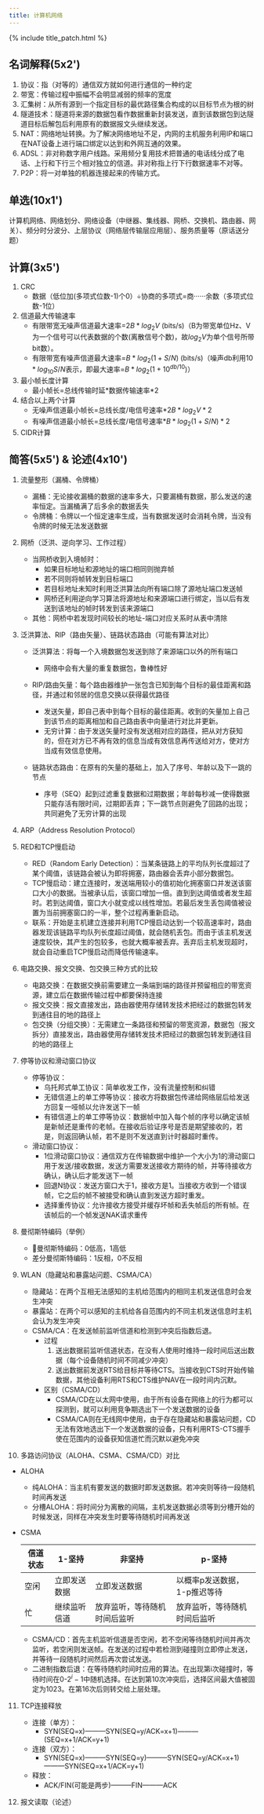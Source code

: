 ```yaml
---
title: 计算机网络
---
```


{% include title_patch.html %}


## 名词解释(5x2')

1. 协议：指（对等的）通信双方就如何进行通信的一种约定
2. 带宽：传输过程中振幅不会明显减弱的频率的宽度
3. 汇集树：从所有源到一个指定目标的最优路径集合构成的以目标节点为根的树
4. 隧道技术：隧道将来源的数据包看作数据重新封装发送，直到该数据包到达隧道目标后解包后利用原有的数据报文头继续发送。
5. NAT：网络地址转换。为了解决网络地址不足，内网的主机服务利用IP和端口在NAT设备上进行端口绑定以达到和外网互通的效果。
6. ADSL：非对称数字用户线路。采用频分复用技术把普通的电话线分成了电话、上行和下行三个相对独立的信道。非对称指上行下行数据速率不对等。
7. P2P：将一对单独的机器连接起来的传输方式。

## 单选(10x1')

计算机网络、网络划分、网络设备（中继器、集线器、网桥、交换机、路由器、网关）、频分时分波分、上层协议（网络层传输层应用层）、服务质量等（原话送分题）

## 计算(3x5')

1. CRC
   - 数据（低位加(多项式位数-1)个0）÷协商的多项式=商······余数（多项式位数-1位）
2. 信道最大传输速率
   - 有限带宽无噪声信道最大速率=$2B*log_2V$ (bits/s)（B为带宽单位Hz、V为一个信号可以代表数据的个数(离散信号个数)，故$log_2V$为单个信号所带bit数）。
   - 有限带宽有噪声信道最大速率=$B*log_2(1+S/N)$ (bits/s)（噪声db利用$10*log_{10}S/N$表示，即最大速率=$B*log_2(1+10^{db/10})$）
3. 最小帧长度计算
   - 最小帧长=总线传输时延\*数据传输速率\*2
4. 结合以上两个计算
   - 无噪声信道最小帧长=总线长度/电信号速率$*2B*log_2V*2$
   - 有噪声信道最小帧长=总线长度/电信号速率$*B*log_2(1+S/N)*2$
5. CIDR计算

## 简答(5x5') & 论述(4x10')

1. 流量整形（漏桶、令牌桶）

   - 漏桶：无论接收漏桶的数据的速率多大，只要漏桶有数据，那么发送的速率恒定。当漏桶满了后多余的数据丢失
   - 令牌桶：令牌以一个恒定速率生成，当有数据发送时会消耗令牌，当没有令牌的时候无法发送数据

2. 网桥（泛洪、逆向学习、工作过程）

   - 当网桥收到入境帧时：
     - 如果目标地址和源地址的端口相同则抛弃帧
     - 若不同则将帧转发到目标端口
     - 若目标地址未知时利用泛洪算法向所有端口除了源地址端口发送帧
     - 网桥还利用逆向学习算法将源地址和来源端口进行绑定，当以后有发送到该地址的帧时转发到该来源端口
   - 其他：网桥中若发现时间较长的地址-端口对应关系时从表中清除

3. 泛洪算法、RIP（路由矢量）、链路状态路由（可能有算法对比）

   - 泛洪算法：将每一个入境数据包发送到除了来源端口以外的所有端口
     - 网络中会有大量的重复数据包，鲁棒性好

   - RIP/路由矢量：每个路由器维护一张包含已知到每个目标的最佳距离和路径，并通过和邻居的信息交换以获得最优路径
     - 发送矢量，即自己表中到每个目标的最佳距离。收到的矢量加上自己到该节点的距离相加和自己路由表中向量进行对比并更新。
     - 无穷计算：由于发送矢量时没有发送相对应的路径，把从对方获知的，但在对方已不再有效的信息当成有效信息再传送给对方，使对方当成有效信息使用。
   - 链路状态路由：在原有的矢量的基础上，加入了序号、年龄以及下一跳的节点
     - 序号（SEQ）起到过滤重复数据和过期数据；年龄每秒减一使得数据只能存活有限时间，过期即丢弃；下一跳节点则避免了回路的出现；共同避免了无穷计算的出现

4. ARP（Address Resolution Protocol）

5. RED和TCP慢启动

   - RED（Random Early Detection）：当某条链路上的平均队列长度超过了某个阈值，该链路会被认为即将拥塞，路由器会丢弃小部分数据包。
   - TCP慢启动：建立连接时，发送端用较小的值初始化拥塞窗口并发送该窗口大小的数据。当被承认后，该窗口增加一倍。直到到达阈值或者发生超时。若到达阈值，窗口大小就变成以线性增加。若最后发生丢包阈值被设置为当前拥塞窗口的一半，整个过程再重新启动。
   - 联系：开始是主机建立连接并利用TCP慢启动达到一个较高速率时，路由器发现该链路平均队列长度超过阈值，就会随机丢包。而由于该主机发送速度较快，其产生的包较多，也就大概率被丢弃。丢弃后主机发现超时，就会自动重启TCP慢启动而降低传输速率。

6. 电路交换、报文交换、包交换三种方式的比较

   - 电路交换：在数据交换前需要建立一条端到端的路径并预留相应的带宽资源，建立后在数据传输过程中都要保持连接
   - 报文交换：报文直接发出，路由器使用存储转发技术把经过的数据包转发到通往目的地的路径上
   - 包交换（分组交换）：无需建立一条路径和预留的带宽资源，数据包（报文拆分）直接发出，路由器使用存储转发技术把经过的数据包转发到通往目的地的路径上

7. 停等协议和滑动窗口协议

   - 停等协议：
     - 乌托邦式单工协议：简单收发工作，没有流量控制和纠错
     - 无错信道上的单工停等协议：接收方将数据包传递给网络层后给发送方回复一哑帧以允许发送下一帧
     - 有错信道上的单工停等协议：数据帧中加入每个帧的序号以确定该帧是新帧还是重传的老帧。在接收后验证序号是否是期望接收的，若是，则返回确认帧，若不是则不发送直到计时器超时重传。
   - 滑动窗口协议：
     - 1位滑动窗口协议：通信双方在传输数据中维护一个大小为1的滑动窗口用于发送/接收数据，发送方需要发送接收方期待的帧，并等待接收方确认，确认后才能发送下一帧
     - 回退N协议：发送方窗口大于1，接收方是1。当接收方收到一个错误帧，它之后的帧不被接受和确认直到发送方超时重发。
     - 选择重传协议：允许接收方接受并缓存坏帧和丢失帧后的所有帧。在该帧后的一个帧发送NAK请求重传

8. 曼彻斯特编码（举例）

   - 曼彻斯特编码：0低高，1高低
   - 差分曼彻斯特编码：1反相，0不反相

9. WLAN（隐藏站和暴露站问题、CSMA/CA）

   - 隐藏站：在两个互相无法感知的主机给范围内的相同主机发送信息时会发生冲突
   - 暴露站：在两个可以感知的主机给各自范围内的不同主机发送信息时主机会认为发生冲突
   - CSMA/CA：在发送帧前监听信道和检测到冲突后指数后退。
     - 过程
       1. 送出数据前监听信道状态，在没有人使用时维持一段时间后送出数据（每个设备随机时间不同减少冲突）
       2. 送出数据前发送RTS给目标并等待CTS。当接收到CTS时开始传输数据，其他设备利用RTS和CTS维护NAV在一段时间内沉默。
     - 区别（CSMA/CD）
       - CSMA/CD在以太网中使用，由于所有设备在网络上的行为都可以探测到，就可以利用竞争期选出下一个发送数据的设备
       - CSMA/CA则在无线网中使用，由于存在隐藏站和暴露站问题，CD无法有效地选出下一个发送数据的设备，只有利用RTS-CTS握手使在范围内的设备获知信道忙而沉默以避免冲突

10. 多路访问协议（ALOHA、CSMA、CSMA/CD）对比

  - ALOHA

    - 纯ALOHA：当主机有要发送的数据时即发送数据。若冲突则等待一段随机时间再发送
    - 分槽ALOHA：将时间分为离散的间隔，主机发送数据必须等到分槽开始的时候发送，同样在冲突发生时要等待随机时间再发送

  - CSMA

    | 信道状态 | 1-坚持       | 非坚持                       | p-坚持                       |
    | -------- | ------------ | ---------------------------- | ---------------------------- |
    | 空闲     | 立即发送数据 | 立即发送数据                 | 以概率p发送数据，1-p推迟等待 |
    | 忙       | 继续监听信道 | 放弃监听，等待随机时间后监听 | 放弃监听，等待随机时间后监听 |

    - CSMA/CD：首先主机监听信道是否空闲，若不空闲等待随机时间并再次监听，若空闲则发送帧。在发送的过程中若检测到碰撞则立即停止发送，并等待一段随机时间然后再次尝试发送。
    - 二进制指数后退：在等待随机时间时应用的算法。在出现第i次碰撞时，等待时间在0-$2^i-1$中随机选择。在达到第10次冲突后，选择区间最大值被固定为1023。在第16次后则转交给上层处理。

11. TCP连接释放

    - 连接（单方）：
      - SYN(SEQ=x)———SYN(SEQ=y/ACK=x+1)———(SEQ=x+1/ACK=y+1)
    - 连接（双方）：
      - SYN(SEQ=x)———SYN(SEQ=y)———SYN(SEQ=y/ACK=x+1)———SYN(SEQ=x+1/ACK=y+1)
    - 释放：
      - ACK/FIN(可能是两步)———FIN———ACK

12. 报文读取（论述）